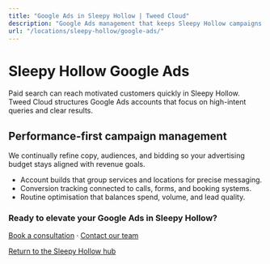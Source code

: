 ```yaml
---
title: "Google Ads in Sleepy Hollow | Tweed Cloud"
description: "Google Ads management that keeps Sleepy Hollow campaigns efficient and measurable."
url: "/locations/sleepy-hollow/google-ads/"
---
```


# Sleepy Hollow Google Ads

Paid search can reach motivated customers quickly in Sleepy Hollow. Tweed Cloud structures Google Ads accounts that focus on high-intent queries and clear results.

## Performance-first campaign management

We continually refine copy, audiences, and bidding so your advertising budget stays aligned with revenue goals.

- Account builds that group services and locations for precise messaging.
- Conversion tracking connected to calls, forms, and booking systems.
- Routine optimisation that balances spend, volume, and lead quality.

### Ready to elevate your Google Ads in Sleepy Hollow?

[Book a consultation](/consultation/) · [Contact our team](/contact/)

[Return to the Sleepy Hollow hub](/locations/sleepy-hollow/)
